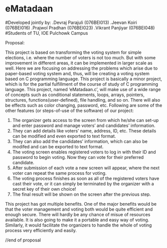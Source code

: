 # eMatadaan

#Developed jointly by:
  .Devraj Parajuli (076BEI013)
  .Jeevan Koiri (076BEI016)
  .Prajwol Pradhan (076BEI023)
  .Vikrant Panjiyar (076BEI048)
#Students of TU, IOE Pulchowk Campus

Proposal:

This project is based on transforming the voting system for simple elections, i.e. where the number of voters is not too much. But with some improvement in different areas, it can be implemented in larger scale as well. Here we are focusing on addressing the problems which arise due to paper-based voting system and, thus, will be creating a voting system based on C programming language. This project is basically a minor project, which is for the partial fulfillment of the course of study of C programming language.
This project, named ‘eMatadaan.c’, will make use of a wide range of concepts such as conditional statements, loops, arrays, pointers, structures, functions(user-defined), file handling, and so on. There will also be effects such as color changing, password, etc.
Following are some of the other features (or steps-of-use of the software) of our project:   
  1. The organizer gets access to the screen from which he/she can set-up and enter password and manage voters’ and candidates’                information.
  2. They can add details like voters’ name, address, ID, etc. These details can be modified and even exported to text format.   
  3. They can also add the candidates’ information, which can also be modifed and can be exported to text format.   
  4. The voting screen enables registered voters to log in with their ID and password to begin                                                  voting. Now they can vote for their preferred candidate.   
  5. After submission of each vote a new screen will appear, where the next voter can repeat the same process for voting.  
  6. The voting process finishes as soon as all of the registered voters have cast their vote, or it can simply be terminated by the            organizer with a secret key of their own choice!  
  7. The final result will be shown on the screen after the previous step.
  
This project has got multiple benefits. One of the major benefits would be that the voter management and voting both would be quite efficient and enough secure. There will hardly be any chance of misue of resources available. It is also going to make it a portable and easy way of voting. Similarly, it would facilitate the organizers to handle the whole of voting process very efficiently and easily.

//end of proposal
